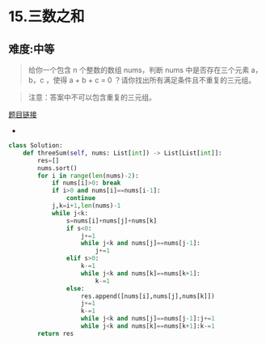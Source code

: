 # 15.三数之和 

## 难度:中等
> 给你一个包含 n 个整数的数组 nums，判断 nums 中是否存在三个元素 a，b，c ，使得 a + b + c = 0 ？请你找出所有满足条件且不重复的三元组。

> 注意：答案中不可以包含重复的三元组。

[题目链接](https://leetcode-cn.com/problems/3sum/)

* [](array/1.两数之和.md) 

```python
class Solution:
    def threeSum(self, nums: List[int]) -> List[List[int]]:
        res=[]
        nums.sort()
        for i in range(len(nums)-2):
            if nums[i]>0: break  
            if i>0 and nums[i]==nums[i-1]:
                continue 
            j,k=i+1,len(nums)-1 
            while j<k:
                s=nums[i]+nums[j]+nums[k]
                if s<0: 
                    j+=1
                    while j<k and nums[j]==nums[j-1]:
                        j+=1 
                elif s>0:
                    k-=1
                    while j<k and nums[k]==nums[k+1]:
                        k-=1
                else:
                    res.append([nums[i],nums[j],nums[k]])
                    j+=1
                    k-=1 
                    while j<k and nums[j]==nums[j-1]:j+=1
                    while j<k and nums[k]==nums[k+1]:k-=1
        return res
```
